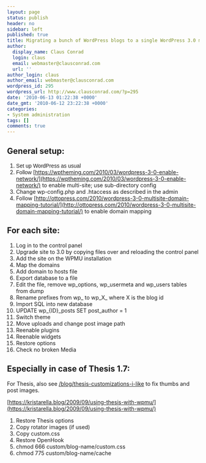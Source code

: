 ```yaml
---
layout: page
status: publish
header: no
sidebar: left
published: true
title: Migrating a bunch of WordPress blogs to a single WordPress 3.0 multi-site installation
author:
  display_name: Claus Conrad
  login: claus
  email: webmaster@clausconrad.com
  url: ''
author_login: claus
author_email: webmaster@clausconrad.com
wordpress_id: 295
wordpress_url: http://www.clausconrad.com/?p=295
date: '2010-06-13 01:22:38 +0000'
date_gmt: '2010-06-12 23:22:38 +0000'
categories:
- System administration
tags: []
comments: true
---
```

## General setup:

1.  <span style="font-family: Helvetica, Verdana, sans-serif;">Set up WordPress as usual</span>
2.  <span style="font-family: Helvetica, Verdana, sans-serif;">Follow</span> [https://wptheming.com/2010/03/wordpress-3-0-enable-network/](https://wptheming.com/2010/03/wordpress-3-0-enable-network/) to enable multi-site; use sub-directory config
3.  Change wp-config.php and .htaccess as described in the admin
4.  Follow [http://ottopress.com/2010/wordpress-3-0-multisite-domain-mapping-tutorial/](http://ottopress.com/2010/wordpress-3-0-multisite-domain-mapping-tutorial/) to enable domain mapping

## For each site:

1.  Log in to the control panel
2.  Upgrade site to 3.0 by copying files over and reloading the control panel
3.  Add the site on the WPMU installation
4.  Map the domains
5.  Add domain to hosts file
6.  Export database to a file
7.  Edit the file, remove wp_options, wp_usermeta and wp_users tables from dump
8.  Rename prefixes from wp_ to wp_X_ where X is the blog id
9.  Import SQL into new database
10.  UPDATE wp_{ID}_posts SET post_author = 1
11.  Switch theme
12.  Move uploads and change post image path
13.  Reenable plugins
14.  Reenable widgets
15.  Restore options
16.  Check no broken Media

## Especially in case of Thesis 1.7:

For Thesis, also see [/blog/thesis-customizations-i-like](/blog/thesis-customizations-i-like) to fix thumbs and post images.

[https://kristarella.blog/2009/09/using-thesis-with-wpmu/](https://kristarella.blog/2009/09/using-thesis-with-wpmu/)

1.  Restore Thesis options
2.  Copy rotator images (if used)
3.  Copy custom.css
4.  Restore OpenHook
5.  chmod 666 custom/blog-name/custom.css
6.  chmod 775 custom/blog-name/cache
